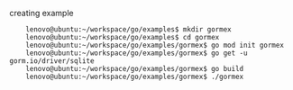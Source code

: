 creating example

        lenovo@ubuntu:~/workspace/go/examples$ mkdir gormex
        lenovo@ubuntu:~/workspace/go/examples$ cd gormex
        lenovo@ubuntu:~/workspace/go/examples/gormex$ go mod init gormex
        lenovo@ubuntu:~/workspace/go/examples/gormex$ go get -u gorm.io/driver/sqlite
        lenovo@ubuntu:~/workspace/go/examples/gormex$ go build
        lenovo@ubuntu:~/workspace/go/examples/gormex$ ./gormex 
